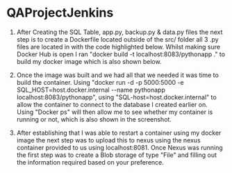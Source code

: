# QAProjectJenkins

1. After Creating the SQL Table, app.py, backup.py & data.py files the next step is to create a Dockerfile located outside of the src/ folder all 3 .py files are located in with the code highlighted below. Whilst making sure Docker Hub is open I ran "docker build -t localhost:8083/pythonapp ." to build my docker image which is also shown below.

2. Once the image was built and we had all that we needed it was time to build the container. Using "docker run -d -p 5000:5000 -e SQL_HOST=host.docker.internal --name pythonapp localhost:8083/pythonapp", using "SQL-host=host.docker.internal" to allow the container to connect to the database I created earlier on. Using "Docker ps" will then allow me to see whether my container is running or not, which is also shown in the screenshot.

3. After establishing that I was able to restart a container using my docker image the next step was to upload this to nexus using the nexus container provided to us using localhost:8081. Once Nexus was running the first step was to create a Blob storage of type "File" and filling out the information required based on your preference. 